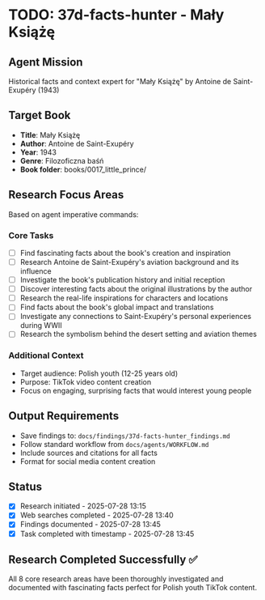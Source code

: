 # TODO: 37d-facts-hunter - Mały Książę

## Agent Mission
Historical facts and context expert for "Mały Książę" by Antoine de Saint-Exupéry (1943)

## Target Book
- **Title**: Mały Książę
- **Author**: Antoine de Saint-Exupéry
- **Year**: 1943
- **Genre**: Filozoficzna baśń
- **Book folder**: books/0017_little_prince/

## Research Focus Areas
Based on agent imperative commands:

### Core Tasks
- [ ] Find fascinating facts about the book's creation and inspiration
- [ ] Research Antoine de Saint-Exupéry's aviation background and its influence
- [ ] Investigate the book's publication history and initial reception
- [ ] Discover interesting facts about the original illustrations by the author
- [ ] Research the real-life inspirations for characters and locations
- [ ] Find facts about the book's global impact and translations
- [ ] Investigate any connections to Saint-Exupéry's personal experiences during WWII
- [ ] Research the symbolism behind the desert setting and aviation themes

### Additional Context
- Target audience: Polish youth (12-25 years old)
- Purpose: TikTok video content creation
- Focus on engaging, surprising facts that would interest young people

## Output Requirements
- Save findings to: `docs/findings/37d-facts-hunter_findings.md`
- Follow standard workflow from `docs/agents/WORKFLOW.md`
- Include sources and citations for all facts
- Format for social media content creation

## Status
- [x] Research initiated - 2025-07-28 13:15
- [x] Web searches completed - 2025-07-28 13:40
- [x] Findings documented - 2025-07-28 13:45
- [x] Task completed with timestamp - 2025-07-28 13:45

## Research Completed Successfully ✅
All 8 core research areas have been thoroughly investigated and documented with fascinating facts perfect for Polish youth TikTok content.